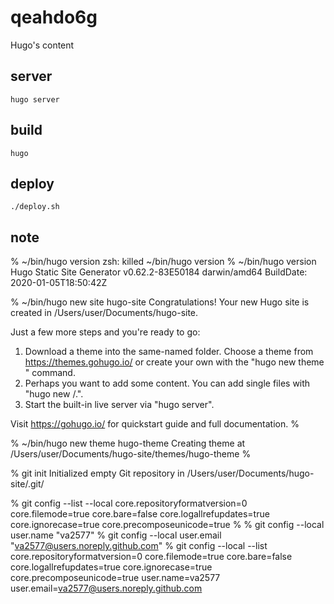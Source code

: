 # qeahdo6g

Hugo's content

## server

```
hugo server
```

## build

```
hugo
```

## deploy

```
./deploy.sh
```

## note

% ~/bin/hugo version
zsh: killed     ~/bin/hugo version
% ~/bin/hugo version
Hugo Static Site Generator v0.62.2-83E50184 darwin/amd64 BuildDate: 2020-01-05T18:50:42Z





% ~/bin/hugo new site hugo-site
Congratulations! Your new Hugo site is created in /Users/user/Documents/hugo-site.

Just a few more steps and you're ready to go:

1. Download a theme into the same-named folder.
   Choose a theme from https://themes.gohugo.io/ or
   create your own with the "hugo new theme <THEMENAME>" command.
2. Perhaps you want to add some content. You can add single files
   with "hugo new <SECTIONNAME>/<FILENAME>.<FORMAT>".
3. Start the built-in live server via "hugo server".

Visit https://gohugo.io/ for quickstart guide and full documentation.
% 




% ~/bin/hugo new theme hugo-theme
Creating theme at /Users/user/Documents/hugo-site/themes/hugo-theme
% 



% git init
Initialized empty Git repository in /Users/user/Documents/hugo-site/.git/




% git config --list --local
core.repositoryformatversion=0
core.filemode=true
core.bare=false
core.logallrefupdates=true
core.ignorecase=true
core.precomposeunicode=true
% 
% git config --local user.name "va2577"
% git config --local user.email "va2577@users.noreply.github.com"
% git config --local --list
core.repositoryformatversion=0
core.filemode=true
core.bare=false
core.logallrefupdates=true
core.ignorecase=true
core.precomposeunicode=true
user.name=va2577
user.email=va2577@users.noreply.github.com
